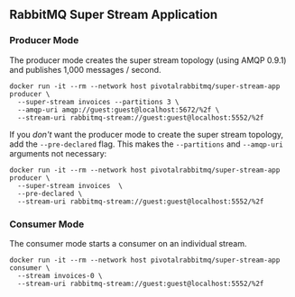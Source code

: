 ## RabbitMQ Super Stream Application

### Producer Mode

The producer mode creates the super stream topology (using AMQP 0.9.1) and publishes 1,000 messages / second.

```shell
docker run -it --rm --network host pivotalrabbitmq/super-stream-app producer \
  --super-stream invoices --partitions 3 \
  --amqp-uri amqp://guest:guest@localhost:5672/%2f \
  --stream-uri rabbitmq-stream://guest:guest@localhost:5552/%2f
```

If you _don't_ want the producer mode to create the super stream topology, add the `--pre-declared` flag.
This makes the `--partitions` and `--amqp-uri` arguments not necessary:

```shell
docker run -it --rm --network host pivotalrabbitmq/super-stream-app producer \
  --super-stream invoices  \
  --pre-declared \
  --stream-uri rabbitmq-stream://guest:guest@localhost:5552/%2f
```

### Consumer Mode

The consumer mode starts a consumer on an individual stream.

```shell
docker run -it --rm --network host pivotalrabbitmq/super-stream-app consumer \
  --stream invoices-0 \
  --stream-uri rabbitmq-stream://guest:guest@localhost:5552/%2f
```